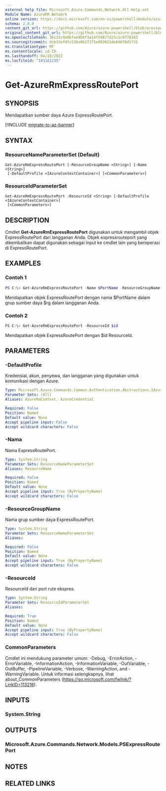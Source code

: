 ```yaml
---
external help file: Microsoft.Azure.Commands.Network.dll-Help.xml
Module Name: AzureRM.Network
online version: https://docs.microsoft.com/en-us/powershell/module/azurerm.network/get-azurermexpressrouteport
schema: 2.0.0
content_git_url: https://github.com/Azure/azure-powershell/blob/preview/src/ResourceManager/Network/Commands.Network/help/Get-AzureRmExpressRoutePort.md
original_content_git_url: https://github.com/Azure/azure-powershell/blob/preview/src/ResourceManager/Network/Commands.Network/help/Get-AzureRmExpressRoutePort.md
ms.openlocfilehash: 36c15c9a0bfae9bbf3a14f59877d23c1c8778163
ms.sourcegitcommit: dcb33efdfc53ba0b2f271e883021de84878d1f31
ms.translationtype: MT
ms.contentlocale: id-ID
ms.lasthandoff: 04/18/2022
ms.locfileid: "143161235"
---
```

# Get-AzureRmExpressRoutePort

## SYNOPSIS
Mendapatkan sumber daya Azure ExpressRoutePort.

[!INCLUDE [migrate-to-az-banner](../../includes/migrate-to-az-banner.md)]

## SYNTAX

### ResourceNameParameterSet (Default)
```
Get-AzureRmExpressRoutePort [-ResourceGroupName <String>] [-Name <String>]
 [-DefaultProfile <IAzureContextContainer>] [<CommonParameters>]
```

### ResourceIdParameterSet
```
Get-AzureRmExpressRoutePort -ResourceId <String> [-DefaultProfile <IAzureContextContainer>]
 [<CommonParameters>]
```

## DESCRIPTION
Cmdlet **Get-AzureRmExpressRoutePort** digunakan untuk mengambil objek ExpressRoutePort dari langganan Anda. Objek expressrouteport yang dikembalikan dapat digunakan sebagai input ke cmdlet lain yang beroperasi di ExpressRoutePort.

## EXAMPLES

### Contoh 1
```powershell
PS C:\> Get-AzureRmExpressRoutePort -Name $PortName -ResourceGroupName $rg
```

Mendapatkan objek ExpressRoutePort dengan nama $PortName dalam grup sumber daya $rg dalam langganan Anda.

### Contoh 2
```powershell
PS C:\> Get-AzureRmExpressRoutePort -ResourceId $id
```

Mendapatkan objek ExpressRoutePort dengan $id ResourceId. 

## PARAMETERS

### -DefaultProfile
Kredensial, akun, penyewa, dan langganan yang digunakan untuk komunikasi dengan Azure.

```yaml
Type: Microsoft.Azure.Commands.Common.Authentication.Abstractions.IAzureContextContainer
Parameter Sets: (All)
Aliases: AzureRmContext, AzureCredential

Required: False
Position: Named
Default value: None
Accept pipeline input: False
Accept wildcard characters: False
```

### -Nama
Nama ExpressRoutePort.

```yaml
Type: System.String
Parameter Sets: ResourceNameParameterSet
Aliases: ResourceName

Required: False
Position: Named
Default value: None
Accept pipeline input: True (ByPropertyName)
Accept wildcard characters: False
```

### -ResourceGroupName
Nama grup sumber daya ExpressRoutePort.

```yaml
Type: System.String
Parameter Sets: ResourceNameParameterSet
Aliases:

Required: False
Position: Named
Default value: None
Accept pipeline input: True (ByPropertyName)
Accept wildcard characters: False
```

### -ResourceId
ResourceId dari port rute ekspres.

```yaml
Type: System.String
Parameter Sets: ResourceIdParameterSet
Aliases:

Required: True
Position: Named
Default value: None
Accept pipeline input: True (ByPropertyName)
Accept wildcard characters: False
```

### CommonParameters
Cmdlet ini mendukung parameter umum: -Debug, -ErrorAction, -ErrorVariable, -InformationAction, -InformationVariable, -OutVariable, -OutBuffer, -PipelineVariable, -Verbose, -WarningAction, and -WarningVariable. Untuk informasi selengkapnya, lihat about_CommonParameters (https://go.microsoft.com/fwlink/?LinkID=113216).

## INPUTS

### System.String

## OUTPUTS

### Microsoft.Azure.Commands.Network.Models.PSExpressRoutePort

## NOTES

## RELATED LINKS
